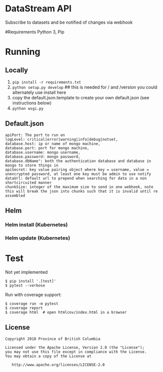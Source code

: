 # DataStream API

Subscribe to datasets and be notified of changes via webhook

#Requirements
Python 3, Pip

# Running

## Locally
1) `pip install -r requirements.txt`
2) `python setup.py develop` ## this is needed for / and /version you could alternately use install here
3) copy the default.json.template to create your own default.json (see instructions below)
4) `python wsgi.py`

## Default.json
```
apiPort: The port to run on
logLevel: critical|error|warning|info|debug|notset,
database.host: ip or name of mongo machine,
database.port: port for mongo machine,
database.username: mongo username,
database.password: mongo password,
database.dbName": both the authentication database and database in mongo to store things in
apiSecret: key value pairing object where key = username, value = unencrypted password, at least one key must be admin to use notify
dataUrl: default url to prepend when searching for data in a non shortcircuited manner
chunkSize: integer of the maximum size to send in one webhook, note this will break the json into chunks such that it is invalid until re assembled
```

## Helm

### Helm install (Kubernetes)

### Helm update (Kubernetes)

# Test
Not yet implemented
```
$ pip install '.[test]'
$ pytest --verbose
```

Run with coverage support:

```
$ coverage run -m pytest
$ coverage report
$ coverage html  # open htmlcov/index.html in a browser
```

## License

    Copyright 2018 Province of British Columbia

    Licensed under the Apache License, Version 2.0 (the "License");
    you may not use this file except in compliance with the License.
    You may obtain a copy of the License at

       http://www.apache.org/licenses/LICENSE-2.0
